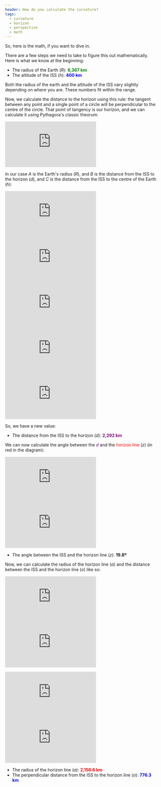 ```yaml
---
header: How do you calculate the curvature?
tags:
  - curvature
  - horizon
  - perspective
  - math
---
```


So, here is the math, if you want to dive in.

There are a few steps we need to take to figure this out mathematically. Here is what we know at the beginning:

* The radius of the Earth (*R*): <span style="color: green">**6,367 km**</span>
* The altitude of the ISS (*h*): <span style="color: blue">**400 km**</span>

Both the radius of the earth and the altitude of the ISS vary slightly depending on where you are. These numbers fit within the range.

Now, we calculate the distance to the horizon using this rule: the tangent between any point and a single point of a circle will be perpendicular to the centre of the circle. That point of tangency is our horizon, and we can calculate it using Pythagora's classic theorum:

![A^2 + B^2 = C^2](http://latex.codecogs.com/gif.latex?A%5E2%20&plus;%20B%5E2%20%3D%20C%5E2)

In our case *A* is the Earth's radius (*R*), and *B* is the distance from the ISS to the horizon (*d*), and *C* is the distance from the ISS to the centre of the Earth (*h*):

![R^2 + d^2 = (R+h)^2](http://latex.codecogs.com/gif.latex?R%5E2%20&plus;%20d%5E2%20%3D%20%28R&plus;h%29%5E2)<br/>
![d^2 = (R+h)^2 - R^2](http://latex.codecogs.com/gif.latex?d%5E2%20%3D%20%28R&plus;h%29%5E2%20-%20R%5E2)<br/>
![d = \sqrt{(R+h)^2 - R^2}](http://latex.codecogs.com/gif.latex?d%20%3D%20%5Csqrt%7B%28R&plus;h%29%5E2%20-%20R%5E2%7D)<br/>
![d = \sqrt{(6367+400)^2 - 6367^2}](http://latex.codecogs.com/gif.latex?d%20%3D%20%5Csqrt%7B%286367&plus;400%29%5E2%20-%206367%5E2%7D)<br/>
![d = 2,292 km](http://latex.codecogs.com/gif.latex?d%20%3D%202%2C292%20km)<br/>

So, we have a new value:

* The distance from the ISS to the horizon (*d*): <span style="color: purple">**2,292 km**</span>

We can now calculate the angle between the <span style="color: purple">*d*</span> and the <span style="color: red">horizon line</span> (*z*) (in red in the diagram):

![z = \arccos(R / (R+h))](http://latex.codecogs.com/gif.latex?z%20%3D%20%5Carccos%28R%20/%20%28R&plus;h%29%29)<br/>
![z = 19.8](http://latex.codecogs.com/gif.latex?z%20%3D%2019.8)<br/>

* The angle between the ISS and the horizon line (*z*): <span color="black">**19.8º**</span>

Now, we can calculate the radius of the horizon line (*a*) and the distance between the ISS and the horizon line (*o*) like so:


![a = cos(z) * d](http://latex.codecogs.com/gif.latex?a%20%3D%20cos%28z%29%20*%20d)<br/>
![a = cos(19.8) * 2,292 = 2156.6](http://latex.codecogs.com/gif.latex?a%20%3D%20cos%2819.8%29%20*%202%2C292%20%3D%202156.6)<br/>

![o = sin(z) * d](http://latex.codecogs.com/gif.latex?o%20%3D%20sin%28z%29%20*%20d)<br/>
![o = sin(19.8) * 2,292 = 776.3](http://latex.codecogs.com/gif.latex?o%20%3D%20sin%2819.8%29%20*%202%2C292%20%3D%20776.3)<br/>

* The radius of the horizon line (*a*): <span style="color: red">**2,156.6 km**</span>
* The perpendicular distance from the ISS to the horizon line (*o*): <span style="color: blue">**776.3 km**</span>
